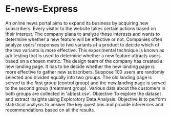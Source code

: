 # E-news-Express
An online news portal aims to expand its business by acquiring new subscribers. Every visitor to the website takes certain actions based on their interest. The company plans to analyze these interests and wants to determine whether a new feature will be effective or not. Companies often analyze users' responses to two variants of a product to decide which of the two variants is more effective. This experimental technique is known as a/b testing that is used to determine whether a new feature attracts users based on a chosen metric.  The design team of the company has created a new landing page. It has to be decide whether the new landing page is more effective to gather new subscribers. Suppose 100 users are randomly selected and divided equally into two groups. The old landing page is served to the first group (control group) and the new landing page is served to the second group (treatment group). Various data about the customers in both groups are collected in 'abtest.csv'.  Objective To explore the dataset and extract insights using Exploratory Data Analysis. Objective is to perform statistical analysis to answer the key questions and provide inferences and recommendations based on all the results.
